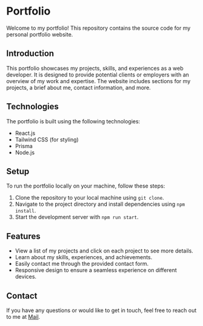 # Portfolio

Welcome to my portfolio! This repository contains the source code for my personal portfolio website.

## Introduction

This portfolio showcases my projects, skills, and experiences as a web developer. It is designed to provide potential clients or employers with an overview of my work and expertise. The website includes sections for my projects, a brief about me, contact information, and more.

## Technologies

The portfolio is built using the following technologies:

- React.js
- Tailwind CSS (for styling)
- Prisma
- Node.js

## Setup

To run the portfolio locally on your machine, follow these steps:

1. Clone the repository to your local machine using `git clone`.
2. Navigate to the project directory and install dependencies using `npm install`.
3. Start the development server with `npm run start`.


## Features

- View a list of my projects and click on each project to see more details.
- Learn about my skills, experiences, and achievements.
- Easily contact me through the provided contact form.
- Responsive design to ensure a seamless experience on different devices.

## Contact

If you have any questions or would like to get in touch, feel free to reach out to me at [Mail](mailto:delionjayson@gmail.com).
